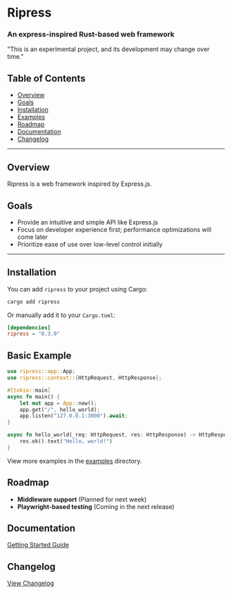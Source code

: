 # Ripress

### An express-inspired Rust-based web framework

"This is an experimental project, and its development may change over time."

## Table of Contents

- [Overview](#overview)
- [Goals](#goals)
- [Installation](#installation)
- [Examples](#basic-example)
- [Roadmap](#roadmap)
- [Documentation](#documentation)
- [Changelog](#changelog)

---

## Overview

Ripress is a web framework inspired by Express.js.

## Goals

- Provide an intuitive and simple API like Express.js
- Focus on developer experience first; performance optimizations will come later
- Prioritize ease of use over low-level control initially

---

## Installation

You can add `ripress` to your project using Cargo:

```sh
cargo add ripress
```

Or manually add it to your `Cargo.toml`:

```toml
[dependencies]
ripress = "0.3.0"
```

## Basic Example

```rust
use ripress::app::App;
use ripress::context::{HttpRequest, HttpResponse};

#[tokio::main]
async fn main() {
    let mut app = App::new();
    app.get("/", hello_world);
    app.listen("127.0.0.1:3000").await;
}

async fn hello_world(_req: HttpRequest, res: HttpResponse) -> HttpResponse {
    res.ok().text("Hello, world!")
}
```

View more examples in the [examples](./docs/examples) directory.

## Roadmap

- **Middleware support** (Planned for next week)
- **Playwright-based testing** (Coming in the next release)

## Documentation

[Getting Started Guide](./docs/getting-started.md)

## Changelog

[View Changelog](./CHANGELOG.md)
